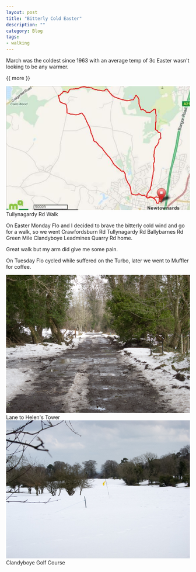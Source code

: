 ```yaml
---
layout: post
title: "Bitterly Cold Easter"
description: ""
category: Blog 
tags:
- walking 
---
```

 
   
March was the coldest since 1963 with an average temp of 3c Easter wasn't looking to be any warmer. 

{{ more }} 
 

<div class="figure">
<img src="/images/2013/2013-04-03-bitterly-cold-easter-walk.jpg ">
Tullynagardy Rd Walk
</div> 

On Easter Monday Flo and I decided to brave the bitterly cold wind and go for a walk, so we went Crawfordsburn Rd Tullynagardy Rd Ballybarnes Rd Green Mile Clandyboye Leadmines Quarry Rd home.

Great walk but my arm did give me some pain.

On Tuesday Flo cycled while suffered on the Turbo, later we went to Muffler for coffee.

<div class="figure">
<img src="/images/2013/2013-04-03-bitterly-cold-easter1.jpg ">
Lane to Helen's Tower
</div>

<div class="figure">
<img src="/images/2013/2013-04-03-bitterly-cold-easter2.jpg ">
Clandyboye Golf Course
</div>

